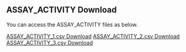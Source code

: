 ## ASSAY_ACTIVITY Download

You can access the ASSAY_ACTIVITY files as below.

[ASSAY_ACTIVITY_1.csv Download](https://drive.google.com/file/d/1LmVBeFYDyNv4AsVhyXI6Tjzk4Byc6keE/view?usp=sharing)
[ASSAY_ACTIVITY_2.csv Download](https://drive.google.com/file/d/1-1VUro0BhLugRnyJOCgqNV8ffDmxw4Ce/view?usp=sharing)
[ASSAY_ACTIVITY_3.csv Download](https://drive.google.com/file/d/1-6CJT9AOD4ZLeF_CQsno1SZECvqYOpC-/view?usp=sharing)



